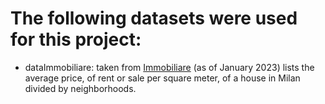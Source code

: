 # The following datasets were used for this project:
- dataImmobiliare: taken from [Immobiliare](https://www.immobiliare.it/mercato-immobiliare/lombardia/milano/) (as of January 2023) lists the average price, of rent or sale per square meter, of a house in Milan divided by neighborhoods. 
